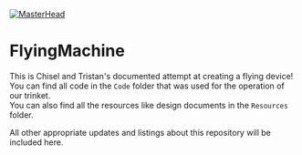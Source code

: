 [![MasterHead](https://github.com/tristanfivaz/FlyingMachine/assets/42950803/5d31d3d0-c887-4191-a44f-b96b87cffe0d)](https://github.com/tristanfivaz/FlyingMachine)

# FlyingMachine
This is Chisel and Tristan's documented attempt at creating a flying device!  
You can find all code in the ```Code``` folder that was used for the operation of our trinket.  
You can also find all the resources like design documents in the ```Resources``` folder.  

All other appropriate updates and listings about this repository will be included here.  
